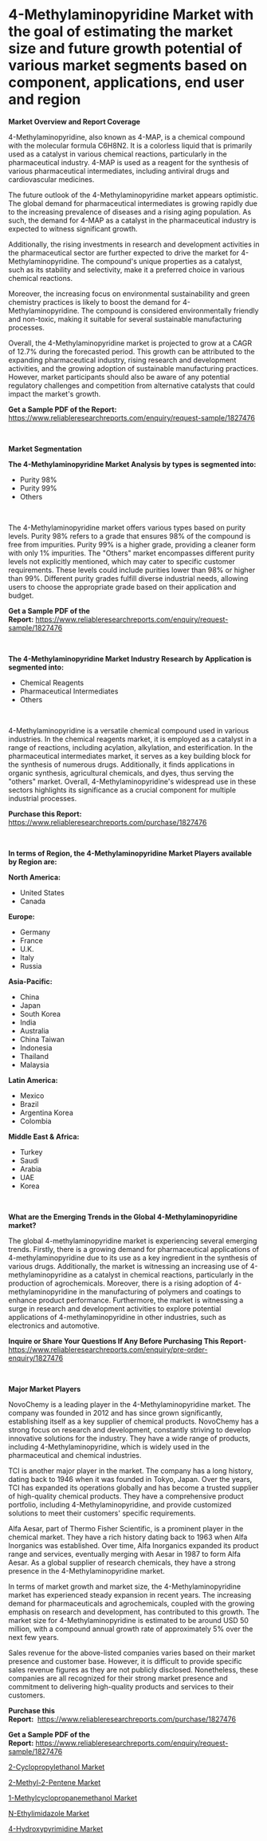 <p><h1>4-Methylaminopyridine Market with the goal of estimating the market size and future growth potential of various market segments based on component, applications, end user and region</h1></p><p><strong>Market Overview and Report Coverage</strong></p>
<p><p>4-Methylaminopyridine, also known as 4-MAP, is a chemical compound with the molecular formula C6H8N2. It is a colorless liquid that is primarily used as a catalyst in various chemical reactions, particularly in the pharmaceutical industry. 4-MAP is used as a reagent for the synthesis of various pharmaceutical intermediates, including antiviral drugs and cardiovascular medicines.</p><p>The future outlook of the 4-Methylaminopyridine market appears optimistic. The global demand for pharmaceutical intermediates is growing rapidly due to the increasing prevalence of diseases and a rising aging population. As such, the demand for 4-MAP as a catalyst in the pharmaceutical industry is expected to witness significant growth.</p><p>Additionally, the rising investments in research and development activities in the pharmaceutical sector are further expected to drive the market for 4-Methylaminopyridine. The compound's unique properties as a catalyst, such as its stability and selectivity, make it a preferred choice in various chemical reactions.</p><p>Moreover, the increasing focus on environmental sustainability and green chemistry practices is likely to boost the demand for 4-Methylaminopyridine. The compound is considered environmentally friendly and non-toxic, making it suitable for several sustainable manufacturing processes.</p><p>Overall, the 4-Methylaminopyridine market is projected to grow at a CAGR of 12.7% during the forecasted period. This growth can be attributed to the expanding pharmaceutical industry, rising research and development activities, and the growing adoption of sustainable manufacturing practices. However, market participants should also be aware of any potential regulatory challenges and competition from alternative catalysts that could impact the market's growth.</p></p>
<p><strong>Get a Sample PDF of the Report:</strong> <a href="https://www.reliableresearchreports.com/enquiry/request-sample/1827476">https://www.reliableresearchreports.com/enquiry/request-sample/1827476</a></p>
<p>&nbsp;</p>
<p><strong>Market Segmentation</strong></p>
<p><strong>The 4-Methylaminopyridine Market Analysis by types is segmented into:</strong></p>
<p><ul><li>Purity 98%</li><li>Purity 99%</li><li>Others</li></ul></p>
<p>&nbsp;</p>
<p><p>The 4-Methylaminopyridine market offers various types based on purity levels. Purity 98% refers to a grade that ensures 98% of the compound is free from impurities. Purity 99% is a higher grade, providing a cleaner form with only 1% impurities. The "Others" market encompasses different purity levels not explicitly mentioned, which may cater to specific customer requirements. These levels could include purities lower than 98% or higher than 99%. Different purity grades fulfill diverse industrial needs, allowing users to choose the appropriate grade based on their application and budget.</p></p>
<p><strong>Get a Sample PDF of the Report:</strong>&nbsp;<a href="https://www.reliableresearchreports.com/enquiry/request-sample/1827476">https://www.reliableresearchreports.com/enquiry/request-sample/1827476</a></p>
<p>&nbsp;</p>
<p><strong>The 4-Methylaminopyridine Market Industry Research by Application is segmented into:</strong></p>
<p><ul><li>Chemical Reagents</li><li>Pharmaceutical Intermediates</li><li>Others</li></ul></p>
<p>&nbsp;</p>
<p><p>4-Methylaminopyridine is a versatile chemical compound used in various industries. In the chemical reagents market, it is employed as a catalyst in a range of reactions, including acylation, alkylation, and esterification. In the pharmaceutical intermediates market, it serves as a key building block for the synthesis of numerous drugs. Additionally, it finds applications in organic synthesis, agricultural chemicals, and dyes, thus serving the "others" market. Overall, 4-Methylaminopyridine's widespread use in these sectors highlights its significance as a crucial component for multiple industrial processes.</p></p>
<p><strong>Purchase this Report:</strong>&nbsp; <a href="https://www.reliableresearchreports.com/purchase/1827476">https://www.reliableresearchreports.com/purchase/1827476</a></p>
<p>&nbsp;</p>
<p><strong>In terms of Region, the 4-Methylaminopyridine Market Players available by Region are:</strong></p>
<p>
    <p> <strong> North America: </strong>
        <ul>
            <li>United States</li>
            <li>Canada</li>
        </ul>
        </p> 
    <p> <strong> Europe: </strong>
        <ul>
            <li>Germany</li>
            <li>France</li>
            <li>U.K.</li>
            <li>Italy</li>
            <li>Russia</li>
        </ul>
        </p> 
    <p> <strong> Asia-Pacific: </strong>
        <ul>
            <li>China</li>
            <li>Japan</li>
            <li>South Korea</li>
            <li>India</li>
            <li>Australia</li>
            <li>China Taiwan</li>
            <li>Indonesia</li>
            <li>Thailand</li>
            <li>Malaysia</li>
        </ul>
        </p> 
    <p> <strong> Latin America: </strong>
        <ul>
            <li>Mexico</li>
            <li>Brazil</li>
            <li>Argentina Korea</li>
            <li>Colombia</li>
        </ul>
        </p> 
    <p> <strong> Middle East & Africa: </strong>
        <ul>
            <li>Turkey</li>
            <li>Saudi</li>
            <li>Arabia</li>
            <li>UAE</li>
            <li>Korea</li>
        </ul>
    </p>
    </p>
<p>&nbsp;</p>
<p><strong>What are the Emerging Trends in the Global 4-Methylaminopyridine market?</strong></p>
<p><p>The global 4-methylaminopyridine market is experiencing several emerging trends. Firstly, there is a growing demand for pharmaceutical applications of 4-methylaminopyridine due to its use as a key ingredient in the synthesis of various drugs. Additionally, the market is witnessing an increasing use of 4-methylaminopyridine as a catalyst in chemical reactions, particularly in the production of agrochemicals. Moreover, there is a rising adoption of 4-methylaminopyridine in the manufacturing of polymers and coatings to enhance product performance. Furthermore, the market is witnessing a surge in research and development activities to explore potential applications of 4-methylaminopyridine in other industries, such as electronics and automotive.</p></p>
<p><strong>Inquire or Share Your Questions If Any Before Purchasing This Report</strong>- <a href="https://www.reliableresearchreports.com/enquiry/pre-order-enquiry/1827476">https://www.reliableresearchreports.com/enquiry/pre-order-enquiry/1827476</a></p>
<p>&nbsp;</p>
<p><strong>Major Market Players</strong></p>
<p><p>NovoChemy is a leading player in the 4-Methylaminopyridine market. The company was founded in 2012 and has since grown significantly, establishing itself as a key supplier of chemical products. NovoChemy has a strong focus on research and development, constantly striving to develop innovative solutions for the industry. They have a wide range of products, including 4-Methylaminopyridine, which is widely used in the pharmaceutical and chemical industries.</p><p>TCI is another major player in the market. The company has a long history, dating back to 1946 when it was founded in Tokyo, Japan. Over the years, TCI has expanded its operations globally and has become a trusted supplier of high-quality chemical products. They have a comprehensive product portfolio, including 4-Methylaminopyridine, and provide customized solutions to meet their customers' specific requirements.</p><p>Alfa Aesar, part of Thermo Fisher Scientific, is a prominent player in the chemical market. They have a rich history dating back to 1963 when Alfa Inorganics was established. Over time, Alfa Inorganics expanded its product range and services, eventually merging with Aesar in 1987 to form Alfa Aesar. As a global supplier of research chemicals, they have a strong presence in the 4-Methylaminopyridine market.</p><p>In terms of market growth and market size, the 4-Methylaminopyridine market has experienced steady expansion in recent years. The increasing demand for pharmaceuticals and agrochemicals, coupled with the growing emphasis on research and development, has contributed to this growth. The market size for 4-Methylaminopyridine is estimated to be around USD 50 million, with a compound annual growth rate of approximately 5% over the next few years. </p><p>Sales revenue for the above-listed companies varies based on their market presence and customer base. However, it is difficult to provide specific sales revenue figures as they are not publicly disclosed. Nonetheless, these companies are all recognized for their strong market presence and commitment to delivering high-quality products and services to their customers.</p></p>
<p><strong>Purchase this Report:</strong>&nbsp;&nbsp;<a href="https://www.reliableresearchreports.com/purchase/1827476">https://www.reliableresearchreports.com/purchase/1827476</a></p>
<p></p>
<p><strong>Get a Sample PDF of the Report:</strong>&nbsp;<a href="https://www.reliableresearchreports.com/enquiry/request-sample/1827476">https://www.reliableresearchreports.com/enquiry/request-sample/1827476</a></p>
<p><p><a href="https://github.com/rahu1502/Market-Research-Report-List-1/blob/main/2-cyclopropylethanol-market.md">2-Cyclopropylethanol Market</a></p><p><a href="https://github.com/rahu1503/Market-Research-Report-List-1/blob/main/2-methyl-2-pentene-market.md">2-Methyl-2-Pentene Market</a></p><p><a href="https://github.com/rahu1501/Market-Research-Report-List-1/blob/main/1-methylcyclopropanemethanol-market.md">1-Methylcyclopropanemethanol Market</a></p><p><a href="https://github.com/rahu1506/Market-Research-Report-List-1/blob/main/n-ethylimidazole-market.md">N-Ethylimidazole Market</a></p><p><a href="https://github.com/rahu1505/Market-Research-Report-List-1/blob/main/4-hydroxypyrimidine-market.md">4-Hydroxypyrimidine Market</a></p></p>